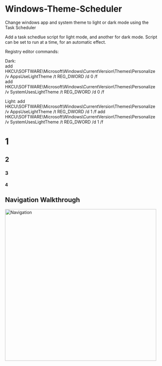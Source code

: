 # Windows-Theme-Scheduler
Change windows app and system theme to light or dark mode using the Task Scheduler

Add a task schedlue script for light mode, and another for dark mode. Script can be set to run at a time, for an automatic effect. <br />

Registry editor commands:<br />

Dark:<br />
add HKCU\SOFTWARE\Microsoft\Windows\CurrentVersion\Themes\Personalize /v AppsUseLightTheme /t REG_DWORD /d 0 /f<br />
add HKCU\SOFTWARE\Microsoft\Windows\CurrentVersion\Themes\Personalize /v SystemUsesLightTheme /t REG_DWORD /d 0 /f<br />

Light:
add HKCU\SOFTWARE\Microsoft\Windows\CurrentVersion\Themes\Personalize /v AppsUseLightTheme /t REG_DWORD /d 1 /f
add HKCU\SOFTWARE\Microsoft\Windows\CurrentVersion\Themes\Personalize /v SystemUsesLightTheme /t REG_DWORD /d 1 /f

# 1
## 2
### 3
#### 4
## Navigation Walkthrough

<img src='' title='Navigation' width='500'  />

